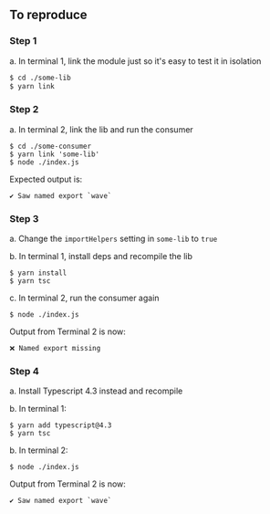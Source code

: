 ## To reproduce

### Step 1

a. In terminal 1, link the module just so it's easy to test it in isolation
```sh
$ cd ./some-lib
$ yarn link 
```

### Step 2

a. In terminal 2, link the lib and run the consumer
```shell
$ cd ./some-consumer
$ yarn link 'some-lib'
$ node ./index.js
```
Expected output is:

```
✔️ Saw named export `wave`
```

### Step 3

a. Change the `importHelpers` setting in `some-lib` to `true`

b. In terminal 1, install deps and recompile the lib

```shell
$ yarn install
$ yarn tsc
```

c. In terminal 2, run the consumer again

```shell
$ node ./index.js
```

Output from Terminal 2 is now:
```
❌ Named export missing
```

### Step 4

a. Install Typescript 4.3 instead and recompile

b. In terminal 1:

```shell
$ yarn add typescript@4.3
$ yarn tsc
```

b. In terminal 2:

```shell
$ node ./index.js
```

Output from Terminal 2 is now:
```
✔️ Saw named export `wave`
```

